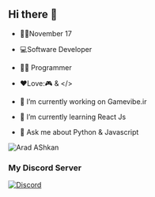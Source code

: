 ## Hi there 👋

<!--
**arad2000/arad2000** is a ✨ _special_ ✨ repository because its `README.md` (this file) appears on your GitHub profile.

Here are some ideas to get you started:

- 🔭 I’m currently working on ...
- 🌱 I’m currently learning ...
- 👯 I’m looking to collaborate on ...
- 🤔 I’m looking for help with ...
- 💬 Ask me about ...
- 📫 How to reach me: ...
- 😄 Pronouns: ...
- ⚡ Fun fact: ...
-->
- 👼🏻November 17 
- 💻Software Developer 
- 👨‍💻 Programmer
- ❤️Love:🎮 & </>

- 🔭 I’m currently working on Gamevibe.ir
- 🌱 I’m currently learning React Js
- 💬 Ask me about Python & Javascript

<img src="https://discord.c99.nl/widget/theme-1/722950867996639243.png" alt="Arad AShkan">

### My Discord Server
[![Discord](https://img.shields.io/discord/869263706339565578?style=for-the-badge&logo=discord&logoColor=white&label=Discord&color=blue)](https://discord.gg/C9DXtRESa8)
